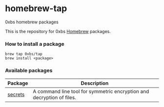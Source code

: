 # homebrew-tap
0xbs homebrew packages

This is the repository for 0xbs [Homebrew](http://brew.sh/) packages.

### How to install a package

```
brew tap 0xbs/tap
brew install <package>
```

### Available packages

Package|Description
---|---
[secrets](https://github.com/0xbs/secrets)|A command line tool for symmetric encryption and decryption of files.
